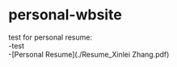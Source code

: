 # personal-wbsite

test for personal resume:  
-test  
  -[Personal Resume](./Resume_Xinlei Zhang.pdf)
